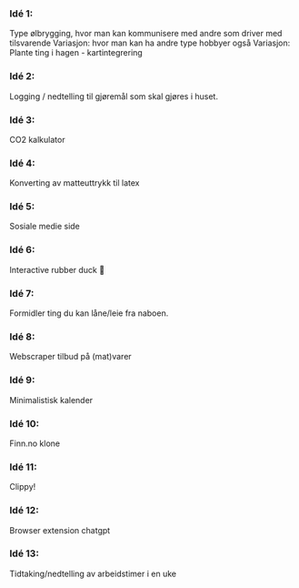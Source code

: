### Idé 1: 
Type ølbrygging, hvor man kan kommunisere med andre som driver med tilsvarende 
Variasjon: hvor man kan ha andre type hobbyer også 
Variasjon: Plante ting i hagen - kartintegrering 

### Idé 2:
Logging / nedtelling til gjøremål som skal gjøres i huset. 

### Idé 3: 
CO2 kalkulator 
 
### Idé 4: 
Konverting av matteuttrykk til latex

### Idé 5: 
Sosiale medie side

### Idé 6: 
Interactive rubber duck 🦆 

### Idé 7: 
Formidler ting du kan låne/leie fra naboen. 

### Idé 8: 
Webscraper tilbud på (mat)varer 

### Idé 9: 
Minimalistisk kalender 

### Idé 10: 
Finn.no klone 

### Idé 11: 
Clippy! 

### Idé 12: 
Browser extension chatgpt 

### Idé 13: 
Tidtaking/nedtelling av arbeidstimer i en uke  

